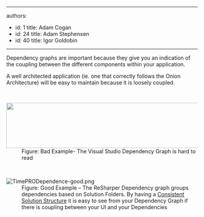 

---
authors:
  - id: 1
    title: Adam Cogan
  - id: 24
    title: Adam Stephensen
  - id: 40
    title: Igor Goldobin
---




<span class='intro'> <p>​Dependency graphs are important because they give you an indication of the coupling between the different components within your application.</p><p>
A well architected application (ie. one that correctly follows the Onion Architecture) will be easy to maintain because it is loosely coupled.</p>
 </span>

​ 
<dl class="badImage"><dt> 
      <img src="/SoftwareDevelopment/RulestobetterArchitectureandCodeReview/PublishingImages/TimePRODependence.png" class="ssw-rteStyle-ImageArea" alt="" style="height&#58;119px;width&#58;620px;" /> 
   </dt><dd>Figure&#58; Bad Example- The Visual Studio Dependency Graph is hard to read</dd></dl> ​ 
<dl class="goodImage"><dt> 
      <img src="/SoftwareDevelopment/RulestobetterArchitectureandCodeReview/PublishingImages/TimePRODependence-good.png" class="ssw-rteStyle-ImageArea" alt="TimePRODependence-good.png" /> 
   </dt><dd>Figure&#58; Good Example – The ReSharper Dependency graph groups dependencies based on Solution Folders. By having a 
      <a href="/SoftwareDevelopment/RulesToBetterDotNETProjects/Pages/SolutionStructure.aspx">Consistent Solution Structure</a> it is easy to see from your Dependency Graph if there is coupling between your UI and your Dependencies</dd></dl>​


